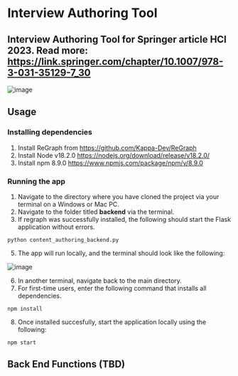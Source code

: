 # Interview Authoring Tool
## Interview Authoring Tool for Springer article HCI 2023. Read more: https://link.springer.com/chapter/10.1007/978-3-031-35129-7_30 

![image](https://user-images.githubusercontent.com/16523534/222416147-54c273ed-aaed-43aa-863b-b119b3fcea07.png)

## Usage 

### Installing dependencies 

1. Install ReGraph from https://github.com/Kappa-Dev/ReGraph
2. Install Node v18.2.0 https://nodejs.org/download/release/v18.2.0/
3. Install npm 8.9.0 https://www.npmjs.com/package/npm/v/8.9.0

### Running the app

1. Navigate to the directory where you have cloned the project via your terminal on a Windows or Mac PC.
3. Navigate to the folder titled <b>backend</b> via the terminal.
4. If regraph was successfully installed, the following should start the Flask application without errors.

```
python content_authoring_backend.py
```

5. The app will run locally, and the terminal should look like the following: 

![image](https://user-images.githubusercontent.com/16523534/222415570-b26fbd62-9a5b-47bb-921a-962dff312871.png)

6. In another terminal, navigate back to the main directory.
7. For first-time users, enter the following command that installs all dependencies.

```
npm install
```
8. Once installed succesfully, start the application locally using the following: 

```
npm start

```

## Back End Functions (TBD)
